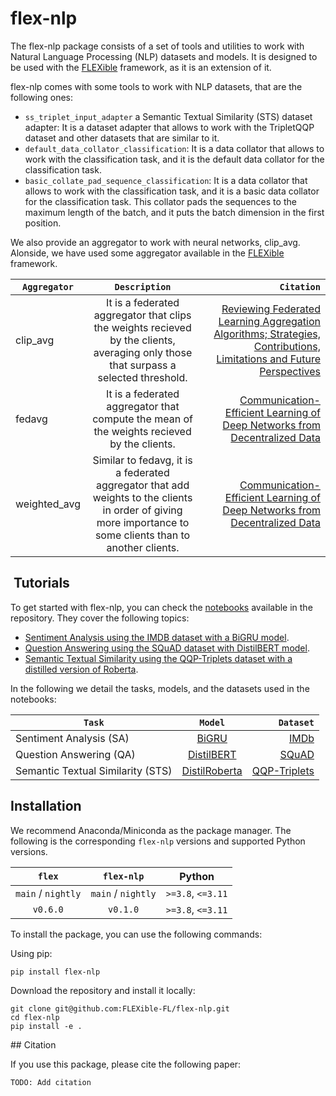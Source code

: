# flex-nlp

The flex-nlp package consists of a set of tools and utilities to work with Natural Language Processing (NLP) datasets and models. It is designed to be used with the [FLEXible](https://github.com/FLEXible-FL/FLEXible/) framework, as it is an extension of it.

flex-nlp comes with some tools to work with NLP datasets, that are the following ones:

- `ss_triplet_input_adapter` a Semantic Textual Similarity (STS) dataset adapter: It is a dataset adapter that allows to work with the TripletQQP dataset and other datasets that are similar to it.
- `default_data_collator_classification`: It is a data collator that allows to work with the classification task, and it is the default data collator for the classification task.
- `basic_collate_pad_sequence_classification`: It is a data collator that allows to work with the classification task, and it is a basic data collator for the classification task. This collator pads the sequences to the maximum length of the batch, and it puts the batch dimension in the first position.

We also provide an aggregator to work with neural networks, clip_avg. Alonside, we have used some aggregator available in the [FLEXible](https://github.com/FLEXible-FL/FLEXible/) framework.


| `Aggregator`            | `Description`      | `Citation`              |
| ------------------ | :------------------: | -------------------: |
| clip_avg | It is a federated aggregator that clips the weights recieved by the clients, averaging only those that surpass a selected threshold. | [Reviewing Federated Learning Aggregation Algorithms; Strategies, Contributions, Limitations and Future Perspectives](https://www.mdpi.com/2079-9292/12/10/2287) |
| fedavg | It is a federated aggregator that compute the mean of the weights recieved by the clients. | [Communication-Efficient Learning of Deep Networks from Decentralized Data](https://arxiv.org/abs/1602.05629) |
| weighted_avg | Similar to fedavg, it is a federated aggregator that add weights to the clients in order of giving more importance to some clients than to another clients. | [Communication-Efficient Learning of Deep Networks from Decentralized Data](https://arxiv.org/abs/1602.05629) |

##  Tutorials

To get started with flex-nlp, you can check the [notebooks](https://github.com/FLEXible-FL/flex-nlp/tree/main/notebooks) available in the repository. They cover the following topics:

- [Sentiment Analysis using the IMDB dataset with a BiGRU model](https://github.com/FLEXible-FL/flex-nlp/blob/main/notebooks/Federated%20IMDb%20PT%20using%20FLExible%20with%20a%20GRU.ipynb).
- [Question Answering using the SQuAD dataset with DistilBERT model](https://github.com/FLEXible-FL/flex-nlp/blob/main/notebooks/Federated%20QA%20with%20Hugginface%20using%20FLEXIBLE.ipynb).
- [Semantic Textual Similarity using the QQP-Triplets dataset with a distilled version of Roberta](https://github.com/FLEXible-FL/flex-nlp/blob/main/notebooks/Federated%20SS%20with%20SentenceTransformers%20using%20FLEXible.ipynb).

In the following we detail the tasks, models, and the datasets used in the notebooks:

| `Task`            | `Model`      | `Dataset`              |
| ------------------ | :------------------: | -------------------: |
| Sentiment Analysis (SA) | [BiGRU](https://arxiv.org/abs/1412.3555) | [IMDb](https://ai.stanford.edu/~amaas/data/sentiment/) |
| Question Answering (QA) | [DistilBERT](https://arxiv.org/abs/1910.01108) | [SQuAD](https://rajpurkar.github.io/SQuAD-explorer/) |
| Semantic Textual Similarity (STS) | [DistilRoberta](https://arxiv.org/abs/1907.11692) | [QQP-Triplets](https://quoradata.quora.com/First-Quora-Dataset-Release-Question-Pairs) |

## Installation

We recommend Anaconda/Miniconda as the package manager. The following is the corresponding `flex-nlp` versions and supported Python versions.

| `flex`            | `flex-nlp`      | Python              |
| :------------------: | :------------------: | :-------------------: |
| `main` / `nightly` | `main` / `nightly` | `>=3.8`, `<=3.11`   |
| `v0.6.0`           | `v0.1.0`           | `>=3.8`, `<=3.11`    |

To install the package, you can use the following commands:

Using pip:
```
pip install flex-nlp
```

Download the repository and install it locally:
```
git clone git@github.com:FLEXible-FL/flex-nlp.git
cd flex-nlp
pip install -e .
```

## Citation

If you use this package, please cite the following paper:

``` TODO: Add citation ```
